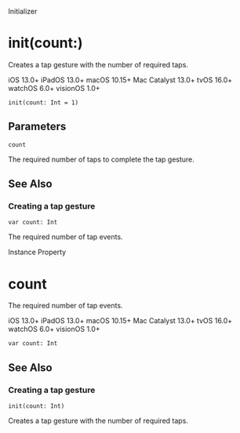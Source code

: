 Initializer

# init(count:)

Creates a tap gesture with the number of required taps.

iOS 13.0+  iPadOS 13.0+  macOS 10.15+  Mac Catalyst 13.0+  tvOS 16.0+  watchOS
6.0+  visionOS 1.0+

    
    
    init(count: Int = 1)

##  Parameters

`count`

    

The required number of taps to complete the tap gesture.

## See Also

### Creating a tap gesture

`var count: Int`

The required number of tap events.

Instance Property

# count

The required number of tap events.

iOS 13.0+  iPadOS 13.0+  macOS 10.15+  Mac Catalyst 13.0+  tvOS 16.0+  watchOS
6.0+  visionOS 1.0+

    
    
    var count: Int

## See Also

### Creating a tap gesture

`init(count: Int)`

Creates a tap gesture with the number of required taps.

